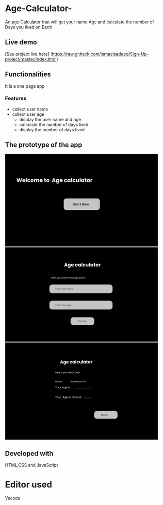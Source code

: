# Age-Calculator-
An age Calculator that will get your name Age and calculate the number of Days you lived on Earth
## Live demo
[See project live here] (https://raw.githack.com/ismaelsadeeq/Sign-Up-project/master/index.html)

## Functionalities
It is a one page app

### Features

* collect user name
* collect user age
  * display the user name and age
  * calculate the number of days lived
  * display the number of days lived

## The prototype of the app
![the_picture_preview_of_myage_calculator.](cal.png "This is the age calculator prototype.")
![the_picture_preview_of_myage_calculator.](cal2.png "This is the age calculator prototype.")
![the_picture_preview_of_myage_calculator.](cal3.png "This is the age calculator prototype.")

## Developed with
HTML,CSS and JavaScript
# Editor used
Vscode

